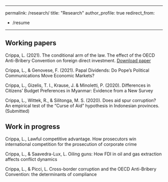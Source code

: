 ---
permalink: /research/
title: "Research"
author_profile: true
redirect_from:
  - /resume
  ---
## Working papers
Crippa, L. (2021). The conditional arm of the law. The effect of the OECD Anti-Bribery Convention on foreign direct investment. [Download paper](assets/conditional_arm.pdf)

Crippa, L., & Genovese, F. (2021). Papal Dividends: Do Pope’s Political Communications Move Economic Markets?

Crippa, L., Gizelis, T. I., Krause, J. & Minoletti, P. (2020). Differences in Citizens’ Budget Preferences in Myanmar: Evidence from a New Survey

Crippa, L., Wittek, R., & Silitonga, M. S. (2020). Does aid spur corruption? An empirical test of the “Curse of Aid” hypothesis in Indonesian provinces. (Submitted)

## Work in progress

Crippa, L., Lawful competitive advantage. How prosecutors win international competition for the prosecution of corporate crime

Crippa, L., & Saavedra-Lux, L. Oiling guns: How FDI in oil and gas extraction affects conflict dynamics

Crippa, L., & Picci, L. Cross-border corruption and the OECD Anti-Bribery Convention: the determinants of compliance

